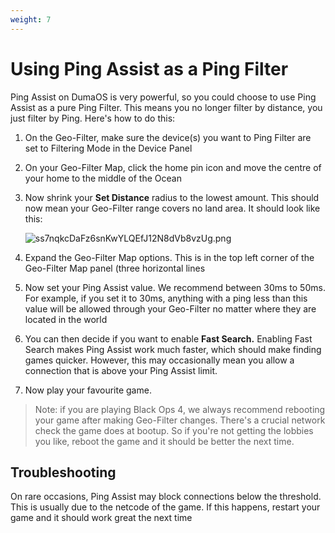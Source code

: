 ```yaml
---
weight: 7
---
```


# Using Ping Assist as a Ping Filter

Ping Assist on DumaOS is very powerful, so you could choose to use Ping Assist as a pure Ping Filter. This means you no longer filter by distance, you just filter by Ping. Here's how to do this:

1. On the Geo-Filter, make sure the device(s) you want to Ping Filter are set to Filtering Mode in the Device Panel

2. On your Geo-Filter Map, click the home pin icon and move the centre of your home to the middle of the Ocean

3. Now shrink your **Set Distance** radius to the lowest amount. This should now mean your Geo-Filter range covers no land area. It should look like this:
   
   ![ss7nqkcDaFz6snKwYLQEfJ12N8dVb8vzUg.png](usingpingassistasapingfilter/ss7nqkcDaFz6snKwYLQEfJ12N8dVb8vzUg.png)

4. Expand the Geo-Filter Map options. This is in the top left corner of the Geo-Filter Map panel (three horizontal lines

5. Now set your Ping Assist value. We recommend between 30ms to 50ms. For example, if you set it to 30ms, anything with a ping less than this value will be allowed through your Geo-Filter no matter where they are located in the world

6. You can then decide if you want to enable **Fast Search.** Enabling Fast Search makes Ping Assist work much faster, which should make finding games quicker. However, this may occasionally mean you allow a connection that is above your Ping Assist limit.

7. Now play your favourite game. 

> Note: if you are playing Black Ops 4, we always recommend rebooting your game after making Geo-Filter changes. There's a crucial network check the game does at bootup. So if you're not getting the lobbies you like, reboot the game and it should be better the next time.

## Troubleshooting

On rare occasions, Ping Assist may block connections below the threshold. This is usually due to the netcode of the game. If this happens, restart your game and it should work great the next time
